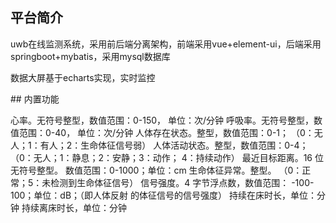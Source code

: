 ## 平台简介

<p>uwb在线监测系统，采用前后端分离架构，前端采用vue+element-ui，后端采用springboot+mybatis，采用mysql数据库</p>
<p>数据大屏基于echarts实现，实时监控</p>
## 内置功能

心率。无符号整型，数值范围：0-150，
单位：次/分钟
呼吸率。无符号整型，数值范围：0-40，
单位：次/分钟
人体存在状态。整型，数值范围：0-1；
（0：无人；1：有人；2：生命体征信号弱）
人体活动状态。整型，数值范围：0-4；
（0：无人；1：静息；2：安静；3：动作；
4：持续动作）
最近目标距离。16 位无符号整型。
数值范围：0-1000；单位：cm
生命体征异常。整型。
（0：正常；5：未检测到生命体征信号）
信号强度。4 字节浮点数，数值范围：
-100-100；单位：dB；（即人体反射
的体征信号的信号强度）
持续在床时长，单位：分钟
持续离床时长，单位：分钟
